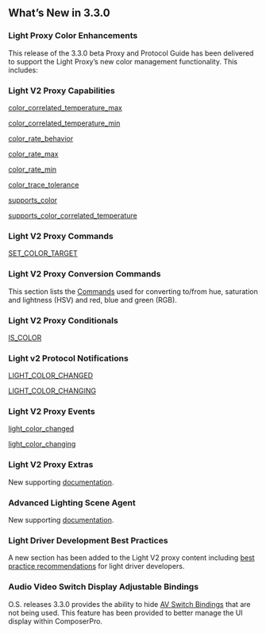 ## What’s New in 3.3.0

### Light Proxy Color Enhancements
This release of the 3.3.0 beta Proxy and Protocol Guide has been delivered to support the Light Proxy’s new color management functionality. This includes:

### Light V2 Proxy Capabilities
[color\_correlated\_temperature\_max][1]

[color\_correlated\_temperature\_min][2]

[color\_rate\_behavior][3]

[color\_rate\_max][4]

[color\_rate\_min][5]

[color\_trace\_tolerance][6]

[supports\_color][7]

[supports\_color\_correlated\_temperature][8]


### Light V2 Proxy Commands

[SET\_COLOR\_TARGET][9]


### Light V2 Proxy Conversion Commands

This section lists the [Commands][10] used for converting to/from hue, saturation and lightness (HSV) and red, blue and green (RGB).


### Light V2 Proxy Conditionals
[IS\_COLOR][11]

### Light v2 Protocol Notifications
[LIGHT\_COLOR\_CHANGED][12]

[LIGHT\_COLOR\_CHANGING][13]


### Light V2 Proxy Events
[light\_color\_changed][14]

[light\_color\_changing][15]


### Light V2 Proxy Extras

New supporting [documentation][16].


### Advanced Lighting Scene Agent 
 
New supporting [documentation][17].

### Light Driver Development Best Practices
A new section has been added to the Light V2 proxy content including [best practice recommendations][18] for light driver developers.

### Audio Video Switch Display Adjustable Bindings

O.S. releases 3.3.0 provides the ability to hide [AV Switch Bindings][19] that are not being used. This feature has been provided to better manage the UI display within ComposerPro.



[1]:	https://snap-one.github.io/docs-driverworks-proxyprotocol/#light-v2-capabilities-color_correlated_temperature_max
[2]:	https://snap-one.github.io/docs-driverworks-proxyprotocol/#light-v2-capabilities-color_correlated_temperature_min
[3]:	https://snap-one.github.io/docs-driverworks-proxyprotocol/#light-v2-capabilities-color_rate_behavior
[4]:	https://snap-one.github.io/docs-driverworks-proxyprotocol/#light-v2-capabilities-color_rate_max
[5]:	https://snap-one.github.io/docs-driverworks-proxyprotocol/#light-v2-capabilities-color_rate_min
[6]:	https://snap-one.github.io/docs-driverworks-proxyprotocol/#light-v2-capabilities-color_trace_tolerance
[7]:	https://snap-one.github.io/docs-driverworks-proxyprotocol/#light-v2-capabilities-supports_color
[8]:	https://snap-one.github.io/docs-driverworks-proxyprotocol/#light-v2-capabilities-supports_color_correlated_temperature
[9]:	https://snap-one.github.io/docs-driverworks-proxyprotocol/#light-v2-commands-set_color_target
[10]:	https://snap-one.github.io/docs-driverworks-proxyprotocol/#light-v2-conversion-commands
[11]:	https://snap-one.github.io/docs-driverworks-proxyprotocol/#light-v2-conditionals
[12]:	https://snap-one.github.io/docs-driverworks-proxyprotocol/#light-v2-protocol-notifications-light_color_changed
[13]:	https://snap-one.github.io/docs-driverworks-proxyprotocol/#light-v2-protocol-notifications-light_color_changing
[14]:	https://snap-one.github.io/docs-driverworks-proxyprotocol/#light-v2-events
[15]:	https://snap-one.github.io/docs-driverworks-proxyprotocol/#light-v2-events
[16]:	https://snap-one.github.io/docs-driverworks-proxyprotocol/#light-v2-extras-interface-library
[17]:	https://snap-one.github.io/docs-driverworks-proxyprotocol/#advanced-lighting-scene-agent
[18]:	https://snap-one.github.io/docs-driverworks-proxyprotocol/#light-driver-development-best-practices
[19]:	https://snap-one.github.io/docs-driverworks-proxyprotocol/#display-adjustable-av-switch-bindings